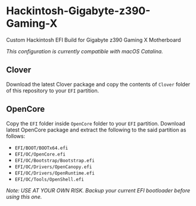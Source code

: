 # Hackintosh-Gigabyte-z390-Gaming-X
Custom Hackintosh EFI Build for Gigabyte z390 Gaming X Motherboard

*This configuration is currently compatible with macOS Catalina.*

## Clover

Download the latest Clover package and copy the contents of  `Clover` folder of this repository to your `EFI` partition.

## OpenCore

Copy the `EFI` folder inside `OpenCore` folder to your `EFI` partition. Download latest OpenCore package and extract the following to the said partition as follows:

- `EFI/BOOT/BOOTx64.efi`
- `EFI/OC/OpenCore.efi`
- `EFI/OC/Bootstrap/Bootstrap.efi`
- `EFI/OC/Drivers/OpenCanopy.efi`
- `EFI/OC/Drivers/OpenRuntime.efi`
- `EFI/OC/Tools/OpenShell.efi`

*Note: USE AT YOUR OWN RISK. Backup your current EFI bootloader before using this one.*
